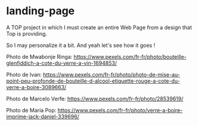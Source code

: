 # landing-page

A TOP project in which I must create an entire Web Page from a design that Top is providing.

So I may personalize it a bit. And yeah let's see how it goes !

Photo de Mwabonje Ringa: https://www.pexels.com/fr-fr/photo/bouteille-glenfiddich-a-cote-du-verre-a-vin-1694853/

Photo de Ivan: https://www.pexels.com/fr-fr/photo/photo-de-mise-au-point-peu-profonde-de-bouteille-d-alcool-etiquette-rouge-a-cote-du-verre-a-boire-3089663/

Photo de Marcelo Verfe: https://www.pexels.com/fr-fr/photo/28539619/

Photo de Maria Pop: https://www.pexels.com/fr-fr/photo/verre-a-boire-imprime-jack-daniel-339696/